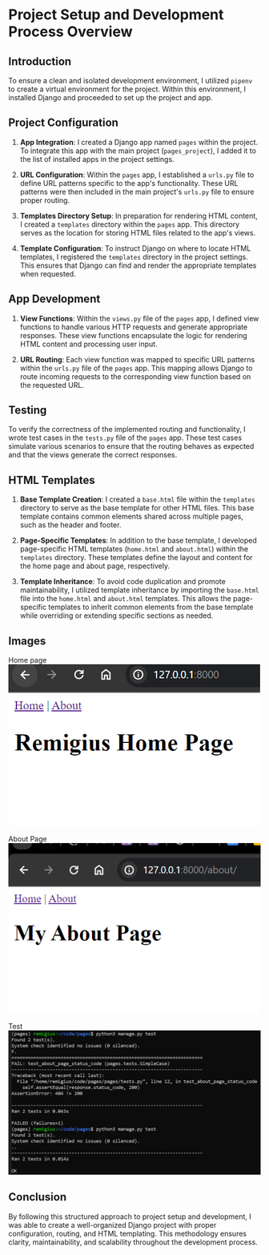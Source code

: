 # Project Setup and Development Process Overview

## Introduction
To ensure a clean and isolated development environment, I utilized `pipenv` to create a virtual environment for the project. Within this environment, I installed Django and proceeded to set up the project and app.

## Project Configuration
1. **App Integration**: I created a Django app named `pages` within the project. To integrate this app with the main project (`pages_project`), I added it to the list of installed apps in the project settings.
   
2. **URL Configuration**: Within the `pages` app, I established a `urls.py` file to define URL patterns specific to the app's functionality. These URL patterns were then included in the main project's `urls.py` file to ensure proper routing.

3. **Templates Directory Setup**: In preparation for rendering HTML content, I created a `templates` directory within the `pages` app. This directory serves as the location for storing HTML files related to the app's views.

4. **Template Configuration**: To instruct Django on where to locate HTML templates, I registered the `templates` directory in the project settings. This ensures that Django can find and render the appropriate templates when requested.

## App Development
1. **View Functions**: Within the `views.py` file of the `pages` app, I defined view functions to handle various HTTP requests and generate appropriate responses. These view functions encapsulate the logic for rendering HTML content and processing user input.

2. **URL Routing**: Each view function was mapped to specific URL patterns within the `urls.py` file of the `pages` app. This mapping allows Django to route incoming requests to the corresponding view function based on the requested URL.

## Testing
To verify the correctness of the implemented routing and functionality, I wrote test cases in the `tests.py` file of the `pages` app. These test cases simulate various scenarios to ensure that the routing behaves as expected and that the views generate the correct responses.

## HTML Templates
1. **Base Template Creation**: I created a `base.html` file within the `templates` directory to serve as the base template for other HTML files. This base template contains common elements shared across multiple pages, such as the header and footer.

2. **Page-Specific Templates**: In addition to the base template, I developed page-specific HTML templates (`home.html` and `about.html`) within the `templates` directory. These templates define the layout and content for the home page and about page, respectively.

3. **Template Inheritance**: To avoid code duplication and promote maintainability, I utilized template inheritance by importing the `base.html` file into the `home.html` and `about.html` templates. This allows the page-specific templates to inherit common elements from the base template while overriding or extending specific sections as needed.

## Images
Home page
![Image Alt Text](images/home.PNG)

About Page
![Image Alt Text](images/about.PNG)

Test
![Image Alt Text](images/test.PNG)

## Conclusion
By following this structured approach to project setup and development, I was able to create a well-organized Django project with proper configuration, routing, and HTML templating. This methodology ensures clarity, maintainability, and scalability throughout the development process.


